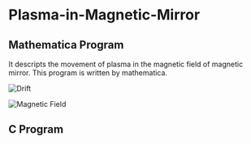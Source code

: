 # Plasma-in-Magnetic-Mirror
## Mathematica Program
It descripts the movement of plasma in the magnetic field of magnetic mirror. This program is written by mathematica.

![Drift](http://ww3.sinaimg.cn/large/0062cUvtgw1f03md0p7z1g306s0c07el.gif)

![Magnetic Field](http://ww1.sinaimg.cn/large/0062cUvtgw1f03rwzk2z4j30pz0pen2x.jpg)

## C Program
